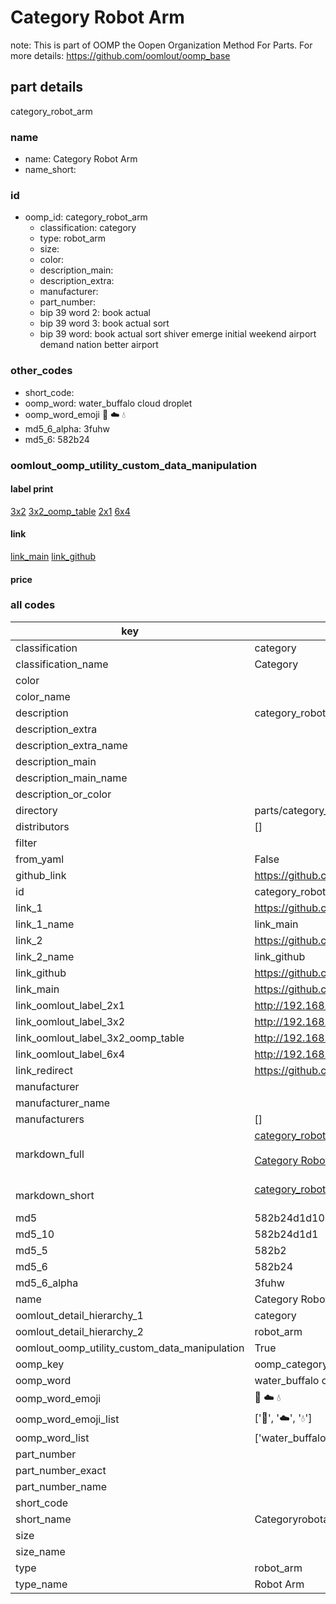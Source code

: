# Category Robot Arm  

note: This is part of OOMP the Oopen Organization Method For Parts. For more details: https://github.com/oomlout/oomp_base

##  part details
  



category_robot_arm



### name
* name: Category Robot Arm
* name_short: 
### id
* oomp_id: category_robot_arm
  * classification: category
  * type: robot_arm
  * size: 
  * color: 
  * description_main: 
  * description_extra: 
  * manufacturer: 
  * part_number: 
  * bip 39 word 2: book actual
  * bip 39 word 3: book actual sort
  * bip 39 word: book actual sort shiver emerge initial weekend airport demand nation better airport

### other_codes
* short_code: 
* oomp_word: water_buffalo cloud droplet
* oomp_word_emoji :water_buffalo: :cloud: :droplet:
* md5_6_alpha: 3fuhw
* md5_6: 582b24






### oomlout_oomp_utility_custom_data_manipulation
#### label print
[3x2](http://192.168.1.245:1112/?label=oomp%203fuhw)
[3x2_oomp_table](http://192.168.1.108:1112/?label=oomp%203fuhw)
[2x1](http://192.168.1.242:1112/?label=oomp%203fuhw)
[6x4](http://192.168.1.55:1112/?label=oomp%203fuhw)    

#### link

[link_main](https://github.com/oomlout/oomlout_oomp_version_1_messy/tree/main/parts/category_robot_arm) [link_github](https://github.com/oomlout/oomlout_oomp_version_1_messy/tree/main/parts/category_robot_arm)                             

#### price







### all codes 
| key | value |  
| --- | --- |  
| classification | category |  
| classification_name | Category |  
| color |  |  
| color_name |  |  
| description | category_robot_arm |  
| description_extra |  |  
| description_extra_name |  |  
| description_main |  |  
| description_main_name |  |  
| description_or_color |   |  
| directory | parts/category_robot_arm |  
| distributors | [] |  
| filter |  |  
| from_yaml | False |  
| github_link | https://github.com/oomlout/oomlout_oomp_part_src/tree/main/parts/category_robot_arm |  
| id | category_robot_arm |  
| link_1 | https://github.com/oomlout/oomlout_oomp_version_1_messy/tree/main/parts/category_robot_arm |  
| link_1_name | link_main |  
| link_2 | https://github.com/oomlout/oomlout_oomp_version_1_messy/tree/main/parts/category_robot_arm |  
| link_2_name | link_github |  
| link_github | https://github.com/oomlout/oomlout_oomp_version_1_messy/tree/main/parts/category_robot_arm |  
| link_main | https://github.com/oomlout/oomlout_oomp_version_1_messy/tree/main/parts/category_robot_arm |  
| link_oomlout_label_2x1 | http://192.168.1.242:1112/?label=oomp%203fuhw |  
| link_oomlout_label_3x2 | http://192.168.1.245:1112/?label=oomp%203fuhw |  
| link_oomlout_label_3x2_oomp_table | http://192.168.1.108:1112/?label=oomp%203fuhw |  
| link_oomlout_label_6x4 | http://192.168.1.55:1112/?label=oomp%203fuhw |  
| link_redirect | https://github.com/oomlout/oomlout_oomp_version_1_messy/tree/main/parts/category_robot_arm |  
| manufacturer |  |  
| manufacturer_name |  |  
| manufacturers | [] |  
| markdown_full | [category_robot_arm](none)<br>[](none)<br>[Category Robot Arm](none)<br><br> |  
| markdown_short | [category_robot_arm](none)<br><br> |  
| md5 | 582b24d1d1059f21cfa45c639f00b8cc |  
| md5_10 | 582b24d1d1 |  
| md5_5 | 582b2 |  
| md5_6 | 582b24 |  
| md5_6_alpha | 3fuhw |  
| name | Category Robot Arm |  
| oomlout_detail_hierarchy_1 | category |  
| oomlout_detail_hierarchy_2 | robot_arm |  
| oomlout_oomp_utility_custom_data_manipulation | True |  
| oomp_key | oomp_category_robot_arm |  
| oomp_word | water_buffalo cloud droplet |  
| oomp_word_emoji | :water_buffalo: :cloud: :droplet: |  
| oomp_word_emoji_list | [':water_buffalo:', ':cloud:', ':droplet:'] |  
| oomp_word_list | ['water_buffalo', 'cloud', 'droplet'] |  
| part_number |  |  
| part_number_exact |  |  
| part_number_name |  |  
| short_code |  |  
| short_name | Categoryrobotarm |  
| size |  |  
| size_name |  |  
| type | robot_arm |  
| type_name | Robot Arm |  
